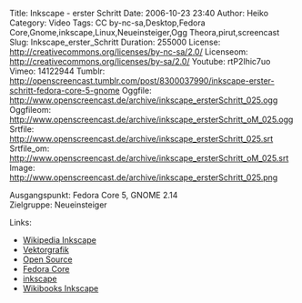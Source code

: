 Title: Inkscape - erster Schritt
Date: 2006-10-23 23:40
Author: Heiko
Category: Video
Tags: CC by-nc-sa,Desktop,Fedora Core,Gnome,inkscape,Linux,Neueinsteiger,Ogg Theora,pirut,screencast
Slug: Inkscape_erster_Schritt
Duration: 255000
License: http://creativecommons.org/licenses/by-nc-sa/2.0/
Licenseom: http://creativecommons.org/licenses/by-sa/2.0/
Youtube: rtP2Ihic7uo
Vimeo: 14122944
Tumblr: http://openscreencast.tumblr.com/post/8300037990/inkscape-erster-schritt-fedora-core-5-gnome
Oggfile: http://www.openscreencast.de/archive/inkscape_ersterSchritt_025.ogg
Oggfileom: http://www.openscreencast.de/archive/inkscape_ersterSchritt_oM_025.ogg
Srtfile: http://www.openscreencast.de/archive/inkscape_ersterSchritt_025.srt
Srtfile_om: http://www.openscreencast.de/archive/inkscape_ersterSchritt_oM_025.srt
Image: http://www.openscreencast.de/archive/inkscape_ersterSchritt_025.png

Ausgangspunkt: Fedora Core 5, GNOME 2.14  
Zielgruppe: Neueinsteiger  

Links:

  * [Wikipedia Inkscape](http://de.wikipedia.org/wiki/Inkscape)
  * [Vektorgrafik](http://de.wikipedia.org/wiki/Vektorgrafik)
  * [Open Source](http://de.wikipedia.org/wiki/Open_source)
  * [Fedora Core](http://de.wikipedia.org/wiki/Fedora_Core)
  * [inkscape](http://www.inkscape.org/)
  * [Wikibooks Inkscape](http://de.wikibooks.org/wiki/Inkscape)

